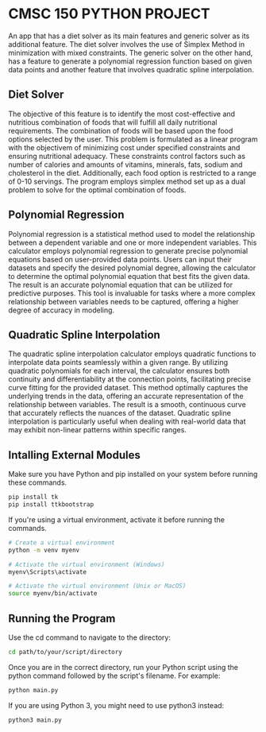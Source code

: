 # CMSC 150 PYTHON PROJECT

An app that has a diet solver as its main features and generic solver as its additional feature. 
The diet solver involves the use of Simplex Method in minimization with mixed constraints. 
The generic solver on the other hand, has a feature to generate a polynomial regression function based on given data points
and another feature that involves quadratic spline interpolation.

## Diet Solver

The objective of this feature is to identify the most cost-effective and nutritious combination of foods that will fulfill all daily nutritional requirements.
The combination of foods will be based upon the food options selected by the user.
This problem is formulated as a linear program with the objectivem of minimizing cost under specified constraints and ensuring nutritional adequacy. 
These constraints control factors such as number of calories and amounts of vitamins, minerals, fats, sodium and cholesterol in the diet. 
Additionally, each food option is restricted to a range of 0-10 servings. 
The program employs simplex method set up as a dual problem to solve for the optimal combination of foods.

## Polynomial Regression

Polynomial regression is a statistical method used to model the relationship between a dependent variable and one or more independent variables. This calculator employs polynomial regression to generate precise polynomial equations based on user-provided data points. Users can input their datasets and specify the desired polynomial degree, allowing the calculator to determine the optimal polynomial equation that best fits the given data. The result is an accurate polynomial equation that can be utilized for predictive purposes. This tool is invaluable for tasks where a more complex relationship between variables needs to be captured, offering a higher degree of accuracy in modeling. 


## Quadratic Spline Interpolation

The quadratic spline interpolation calculator employs quadratic functions to interpolate data points seamlessly within a given range. By utilizing quadratic polynomials for each interval, the calculator ensures both continuity and differentiability at the connection points, facilitating precise curve fitting for the provided dataset. This method optimally captures the underlying trends in the data, offering an accurate representation of the relationship between variables. The result is a smooth, continuous curve that accurately reflects the nuances of the dataset. Quadratic spline interpolation is particularly useful when dealing with real-world data that may exhibit non-linear patterns within specific ranges.

## Intalling External Modules

Make sure you have Python and pip installed on your system before running these commands. 
```bash
pip install tk
pip install ttkbootstrap
```
 If you're using a virtual environment, activate it before running the commands.
 ```bash
# Create a virtual environment
python -m venv myenv

# Activate the virtual environment (Windows)
myenv\Scripts\activate

# Activate the virtual environment (Unix or MacOS)
source myenv/bin/activate
```
## Running the Program
Use the cd command to navigate to the directory:
```bash
cd path/to/your/script/directory
```
Once you are in the correct directory, run your Python script using the python command followed by the script's filename. For example:
```bash
python main.py
```
If you are using Python 3, you might need to use python3 instead:
```bash
python3 main.py
```
